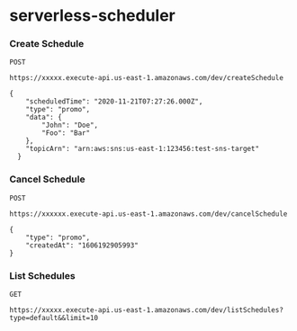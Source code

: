 # serverless-scheduler

### Create Schedule


```
POST 

https://xxxxx.execute-api.us-east-1.amazonaws.com/dev/createSchedule

{
    "scheduledTime": "2020-11-21T07:27:26.000Z",
    "type": "promo",
    "data": {
        "John": "Doe",
        "Foo": "Bar"
    }, 
    "topicArn": "arn:aws:sns:us-east-1:123456:test-sns-target"
  }
```

### Cancel Schedule

```
POST 

https://xxxxxx.execute-api.us-east-1.amazonaws.com/dev/cancelSchedule

{
    "type": "promo",
    "createdAt": "1606192905993"
}
```

### List Schedules

```
GET 

https://xxxxx.execute-api.us-east-1.amazonaws.com/dev/listSchedules?type=default&&limit=10
```
